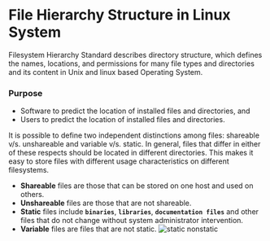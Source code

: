 # File Hierarchy Structure in Linux System

Filesystem Hierarchy Standard describes directory structure, which defines the names, locations, and permissions for many file types and directories and its content in Unix and linux based Operating System.

### Purpose
  - Software to predict the location of installed files and directories, and
  - Users to predict the location of installed files and directories.

It is possible to define two independent distinctions among files: shareable v/s. unshareable and variable v/s. static. In general, files that differ in either of these respects should be located in different directories. This makes it easy to store files with different usage characteristics on different filesystems.
  - **Shareable** files are those that can be stored on one host and used on others. 
  - **Unshareable** files are those that are not shareable.
  - **Static** files include **` binaries `**, **` libraries `**, **` documentation files `** and other files that do not change without system administrator intervention. 
  - **Variable** files are files that are not static.
  ![static nonstatic](../../linux/images/core-concept/linux-fhs/static-nonstatic.png)
